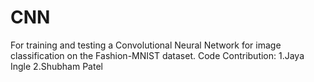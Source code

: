 # CNN
For training and testing a  Convolutional Neural Network for image classification on the Fashion-MNIST dataset.
Code Contribution:
1.Jaya Ingle
2.Shubham Patel

